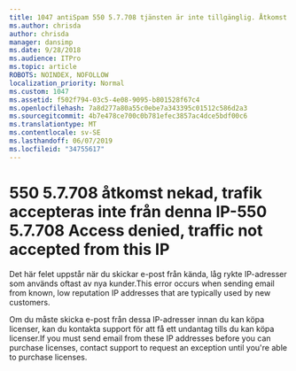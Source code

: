 ```yaml
---
title: 1047 antiSpam 550 5.7.708 tjänsten är inte tillgänglig. Åtkomst nekad, inte accepteras från denna IP-trafik
ms.author: chrisda
author: chrisda
manager: dansimp
ms.date: 9/28/2018
ms.audience: ITPro
ms.topic: article
ROBOTS: NOINDEX, NOFOLLOW
localization_priority: Normal
ms.custom: 1047
ms.assetid: f502f794-03c5-4e08-9095-b801528f67c4
ms.openlocfilehash: 7a8d277a80a55c0ebe7a343395c01512c586d2a3
ms.sourcegitcommit: 4b7e478ce700c0b781efec3857ac4dce5bdf00c6
ms.translationtype: MT
ms.contentlocale: sv-SE
ms.lasthandoff: 06/07/2019
ms.locfileid: "34755617"
---
```

# <a name="550-57708-access-denied-traffic-not-accepted-from-this-ip"></a><span data-ttu-id="5315d-103">550 5.7.708 åtkomst nekad, trafik accepteras inte från denna IP-</span><span class="sxs-lookup"><span data-stu-id="5315d-103">550 5.7.708 Access denied, traffic not accepted from this IP</span></span>

<span data-ttu-id="5315d-104">Det här felet uppstår när du skickar e-post från kända, låg rykte IP-adresser som används oftast av nya kunder.</span><span class="sxs-lookup"><span data-stu-id="5315d-104">This error occurs when sending email from known, low reputation IP addresses that are typically used by new customers.</span></span>

<span data-ttu-id="5315d-105">Om du måste skicka e-post från dessa IP-adresser innan du kan köpa licenser, kan du kontakta support för att få ett undantag tills du kan köpa licenser.</span><span class="sxs-lookup"><span data-stu-id="5315d-105">If you must send email from these IP addresses before you can purchase licenses, contact support to request an exception until you're able to purchase licenses.</span></span>
